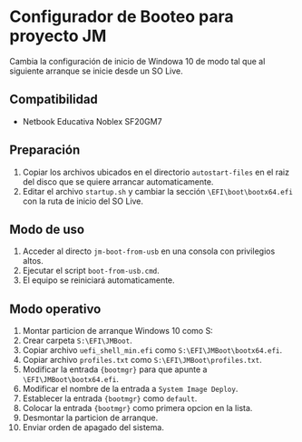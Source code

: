 # Configurador de Booteo para proyecto JM
Cambia la configuración de inicio de Windowa 10 de modo tal que al siguiente arranque se inicie desde un SO Live.

## Compatibilidad
- Netbook Educativa Noblex SF20GM7

## Preparación
1. Copiar los archivos ubicados en el directorio ``autostart-files`` en el raiz del disco que se quiere arrancar automaticamente.
2. Editar el archivo ``startup.sh`` y cambiar la sección ``\EFI\boot\bootx64.efi`` con la ruta de inicio del SO Live.

## Modo de uso
1. Acceder al directo ``jm-boot-from-usb`` en una consola con privilegios altos.
2. Ejecutar el script ``boot-from-usb.cmd``.
3. El equipo se reiniciará automaticamente.

## Modo operativo
1. Montar particion de arranque Windows 10 como S:
2. Crear carpeta ``S:\EFI\JMBoot``.
3. Copiar archivo ``uefi_shell_min.efi`` como ``S:\EFI\JMBoot\bootx64.efi``.
4. Copiar archivo ``profiles.txt`` como ``S:\EFI\JMBoot\profiles.txt``.
5. Modificar la entrada ``{bootmgr}`` para que apunte a ``\EFI\JMBoot\bootx64.efi``.
6. Modificar el nombre de la entrada a ``System Image Deploy``.
7. Establecer la entrada ``{bootmgr}`` como ``default``.
8. Colocar la entrada ``{bootmgr}`` como primera opcion en la lista.
9. Desmontar la particion de arranque.
10. Enviar orden de apagado del sistema.
